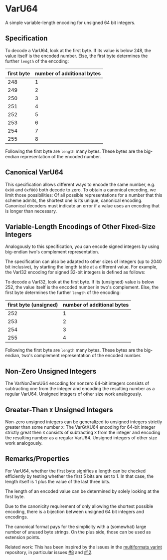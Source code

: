 # VarU64

A simple variable-length encoding for unsigned 64 bit integers.

## Specification

To decode a VarU64, look at the first byte. If its value is below 248, the value itself is the encoded number. Else, the first byte determines the further `length` of the encoding:

| first byte | number of additional bytes |
|------------|----------------------------|
| 248 | 1 |
| 249 | 2 |
| 250 | 3 |
| 251 | 4 |
| 252 | 5 |
| 253 | 6 |
| 254 | 7 |
| 255 | 8 |

Following the first byte are `length` many bytes. These bytes are the big-endian representation of the encoded number.

## Canonical VarU64

This specification allows different ways to encode the same number, e.g. `0x00` and `0xf800` both decode to zero. To obtain a canonical encoding, we limit those possibilities: Of all possible representations for a number that this scheme admits, the shortest one is its unique, canonical encoding. Canonical decoders must indicate an error if a value uses an encoding that is longer than necessary.

## Variable-Length Encodings of Other Fixed-Size Integers

Analogously to this specification, you can encode signed integers by using big-endian two's complement representation.

The specification can also be adapted to other sizes of integers (up to 2040 bit inclusive), by starting the length table at a different value. For example, the VarI32 encoding for signed 32-bit integers is defined as follows:

To decode a VarI32, look at the first byte. If its (unsigned) value is below 252, the value itself is the encoded number in two's complement. Else, the first byte determines the further `length` of the encoding:

| first byte (unsigned) | number of additional bytes |
|------------|----------------------------|
| 252 | 1 |
| 253 | 2 |
| 254 | 3 |
| 255 | 4 |

Following the first byte are `length` many bytes. These bytes are the big-endian, two's complement representation of the encoded number.

## Non-Zero Unsigned Integers

The VarNonZeroU64 encoding for nonzero 64-bit integers consists of subtracting one from the integer and encoding the resulting number as a regular VarU64. Unsigned integers of other size work analogously.

## Greater-Than `X` Unsigned Integers

Non-zero unsigned integers can be generalized to unsigned integers strictly greater than some number `X`: The VarGtXU64 encoding for 64-bit integer strictly great then `X` consists of subtracting `X` from the integer and encoding the resulting number as a regular VarU64. Unsigned integers of other size work analogously.

## Remarks/Properties

For VarU64, whether the first byte signifies a length can be checked efficiently by testing whether the first 5 bits are set to 1. In that case, the length itself is 1 plus the value of the last three bits.

The length of an encoded value can be determined by solely looking at the first byte.

Due to the canonicity requirement of only allowing the shortest possible encoding, there is a bijection between unsigned 64 bit integers and encodings.

The canonical format pays for the simplicity with a (somewhat) large number of unused byte strings. On the plus side, those can be used as extension points.

Related work: This has been inspired by the issues in the [multiformats varint](https://github.com/multiformats/unsigned-varint) repository, in particular issues [#8](https://github.com/multiformats/unsigned-varint/issues/8) and [#12](https://github.com/multiformats/unsigned-varint/issues/12).
